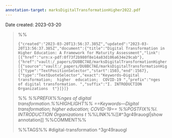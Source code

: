```yaml
---
annotation-target: marksDigitalTransformationHigher2022.pdf
---
```


Date created: 2023-03-20

>%%
>```annotation-json
>{"created":"2023-03-20T13:56:37.385Z","updated":"2023-03-20T13:56:37.385Z","document":{"title":"Digital Transformation in Higher Education: A Framework for Maturity Assessment","link":[{"href":"urn:x-pdf:0f73f2b980f8e14a83d106a634e29cab"},{"href":"vault:/_papers/DU8BC7AE/marksDigitalTransformationHigher2022.pdf"}],"documentFingerprint":"0f73f2b980f8e14a83d106a634e29cab"},"uri":"vault:/_papers/DU8BC7AE/marksDigitalTransformationHigher2022.pdf","target":[{"source":"vault:/_papers/DU8BC7AE/marksDigitalTransformationHigher2022.pdf","selector":[{"type":"TextPositionSelector","start":1503,"end":1567},{"type":"TextQuoteSelector","exact":"Keywords—Digital  transformation;  higher  education;  COVID-19 ","prefix":"nges of digital transformation. ","suffix":"I. INTRODUCTION Organizations  t"}]}]}
>```
>%%
>*%%PREFIX%%nges of digital transformation.%%HIGHLIGHT%% ==Keywords—Digital  transformation;  higher  education;  COVID-19== %%POSTFIX%%I. INTRODUCTION Organizations  t*
>%%LINK%%[[#^3gr49rauogl|show annotation]]
>%%COMMENT%%
>
>%%TAGS%%
>#digital-transformation
^3gr49rauogl
